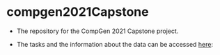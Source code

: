 # compgen2021Capstone

* The repository for the CompGen 2021 Capstone project.

* The tasks and the information about the data can be accessed [here](https://htmlpreview.github.io/?https://github.com/BIMSBbioinfo/compgen2021Capstone/blob/main/doc/CompGen2021CapstoneProject.html): 
